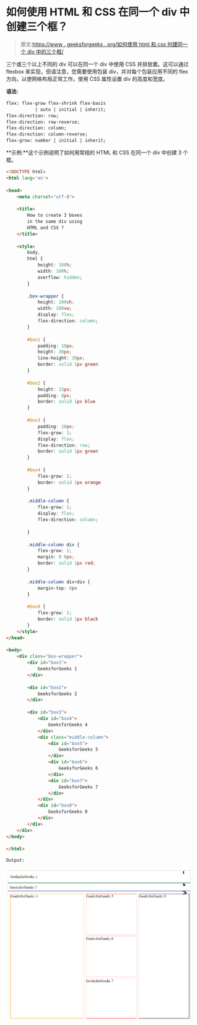 # 如何使用 HTML 和 CSS 在同一个 div 中创建三个框？

> 原文:[https://www . geeksforgeeks . org/如何使用 html 和 css 创建同一个 div 中的三个框/](https://www.geeksforgeeks.org/how-to-create-three-boxes-in-the-same-div-using-html-and-css/)

三个或三个以上不同的 div 可以在同一个 div 中使用 CSS 并排放置。这可以通过 flexbox 来实现，但请注意，您需要使用包装 div，并对每个包装应用不同的 flex 方向，以使网格布局正常工作。使用 CSS 属性设置 div 的高度和宽度。

**语法:**

```html
flex: flex-grow flex-shrink flex-basis 
           | auto | initial | inherit;
flex-direction: row;
flex-direction: row-reverse;
flex-direction: column;
flex-direction: column-reverse;
flex-grow: number | initial | inherit;
```

**示例:**这个示例说明了如何用常规的 HTML 和 CSS 在同一个 div 中创建 3 个框。

```html
<!DOCTYPE html>
<html lang='en'>

<head>
    <meta charset="utf-8">

    <title>
        How to create 3 boxes 
        in the same div using
        HTML and CSS ?
    </title>

    <style>
        body,
        html {
            height: 100%;
            width: 100%;
            overflow: hidden;
        }

        .box-wrapper {
            height: 100vh;
            width: 100vw;
            display: flex;
            flex-direction: column;
        }

        #box1 {
            padding: 10px;
            height: 30px;
            line-height: 30px;
            border: solid 1px green
        }

        #box2 {
            height: 15px;
            padding: 8px;
            border: solid 1px blue
        }

        #box3 {
            padding: 10px;
            flex-grow: 1;
            display: flex;
            flex-direction: row;
            border: solid 1px green
        }

        #box4 {
            flex-grow: 2;
            border: solid 1px orange
        }

        .middle-column {
            flex-grow: 1;
            display: flex;
            flex-direction: column;

        }

        .middle-column div {
            flex-grow: 1;
            margin: 0 8px;
            border: solid 1px red;
        }

        .middle-column div+div {
            margin-top: 8px
        }

        #box8 {
            flex-grow: 1;
            border: solid 1px black
        }
    </style>
</head>

<body>
    <div class="box-wrapper">
        <div id="box1">
            GeeksforGeeks 1
        </div>

        <div id="box2">
            GeeksforGeeks 2
        </div>

        <div id="box3">
            <div id="box4">
                GeeksforGeeks 4
            </div>
            <div class="middle-column">
                <div id="box5">
                    GeeksforGeeks 5
                </div>
                <div id="box6">
                    GeeksforGeeks 6
                </div>
                <div id="box7">
                    GeeksforGeeks 7
                </div>
            </div>
            <div id="box8">
                GeeksforGeeks 8
            </div>
        </div>
    </div>
</body>

</html>
```

```html
Output:

```

[![](img/f310e90ca8a31296a5f2749e8ac82594.png)](https://media.geeksforgeeks.org/wp-content/uploads/20200516093029/output.png)
